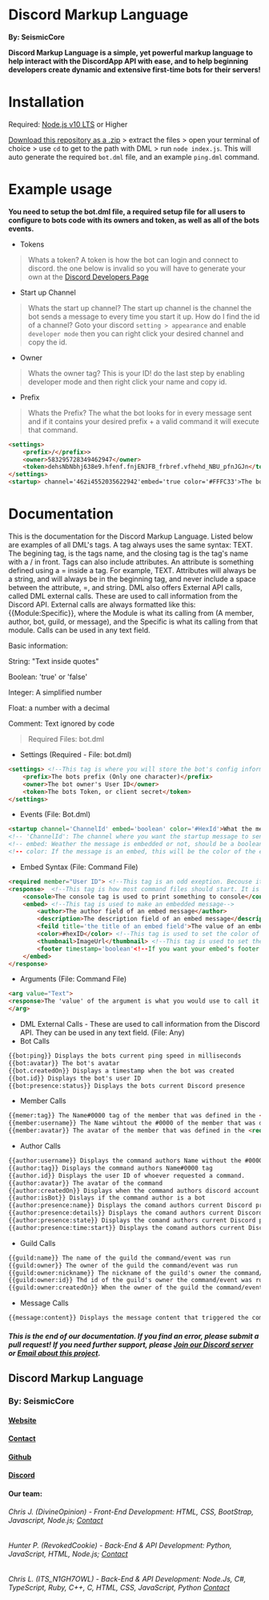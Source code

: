 
# Discord Markup Language
**By: SeismicCore**

**Discord Markup Language is a simple, yet powerful markup language to help interact with the DiscordApp API with ease, and to help beginning developers create dynamic and extensive first-time bots for their servers!**

# Installation
Required: [Node.js v10 LTS](https://nodejs.org/en/download/) or Higher

[Download this repository as a .zip](https://github.com/revokedowl-studios/DiscordMarkupLanguage/archive/master.zip) > extract the files > open your terminal of choice > use `cd` to get to the path with DML > run `node index.js`. This will auto generate the required `bot.dml` file, and an example `ping.dml` command.

# Example usage

**You need to setup the bot.dml file, a required setup file for all users to configure to bots code with its owners and token, as well as all of the bots events.**

* Tokens
> Whats a token? A token is how the bot can login and connect to discord. the one below is invalid so you will have to generate your own at the [Discord Developers Page](https://discordapp.com/developers/applications/)
* Start up Channel
> Whats the start up channel? The start up channel is the channel the bot sends a message to every time you start it up. How do I find the id of a channel? Goto your discord `setting > appearance` and enable `developer mode` then you can right click your desired channel and copy the id.
* Owner
> Whats the owner tag? This is your ID! do the last step by enabling developer mode and then right click your name and copy id.
* Prefix
> Whats the Prefix? The what the bot looks for in every message sent and if it contains your desired prefix + a valid command it will execute that command.

```html
<settings>
    <prefix>/</prefix>>
    <owner>583295728349462947</owner>
    <token>dehsNbNbhj638e9.hfenf.fnjENJFB_frbref.vfhehd_NBU_pfnJGJn</token>
</settings>
<startup> channel='462i4552035622942'embed='true color='#FFFC33'>The bot has successfully booted with ping: {{bot:ping}}ms</startup>
```

# Documentation
This is the documentation for the Discord Markup Language. Listed below are examples of all DML's tags. A tag always uses the same syntax: <tag>TEXT</tag>. The begining tag, is the tags name, and the closing tag is the tag's name with a / in front. Tags can also include attributes. An attribute is something defined using a = inside a tag. For example, <tag field='text'>TEXT</tag>. Attributes will always be a string, and will always be in the beginning tag, and never include a space between the attribute, =, and string. DML also offers External API calls, called DML external calls. These are used to call information from the Discord API. External calls are always formatted like this: {{Module:Specific}}, where the Module is what its calling from (A member, author, bot, guild, or message), and the Specific is what its calling from that module. Calls can be used in any text field. 

Basic information:

String: "Text inside quotes"

Boolean: 'true' or 'false'

Integer: A simplified number

Float: a number with a decimal

Comment: Text ignored by code

<blockquote>Required Files: bot.dml</blockquote>

* Settings (Required - File: bot.dml)

```html
<settings> <!--This tag is where you will store the bot's config information-->
    <prefix>The bots prefix (Only one character)</prefix> 
    <owner>The bot owner's User ID</owner>
    <token>The bots Token, or client secret</token>
</settings>
```

* Events (File: Bot.dml)

```html
<startup channel='ChannelId' embed='boolean' color='#HexId'>What the message will actually say</startup>
<!-- 'ChannelId': The channel where you want the startup message to send, should be a string-->
<!-- embed: Weather the message is embedded or not, should be a boolean
<!-- color: If the message is an embed, this will be the color of the embed. Should be a valid HEX code in a string.
```

* Embed Syntax (File: Command File)
```html
<required member="User ID"> <!--This tag is an odd exeption. Becouse it only uses an attribute, it has no closing tag-->
<response>  <!--This tag is how most command files should start. It is used to respond to a command-->
    <console>The console tag is used to print something to console</console>
    <embed> <!--This tag is used to make an embedded message-->
        <author>The author field of an embed message</author>
        <description>The description field of an embed message</description>
        <feild title='the title of an embed field'>The value of an embed field</fields>
        <color>#hexID</color> <!--This tag is used to set the color of an embed message-->
        <thumbnail>ImageUrl</thumbnail> <!--This tag is used to set the tumbnail of an embed messsage-->
        <footer timestamp='boolean'<!--If you want your embed's footer to inclue a timestamp--> image='ImageUrl'<!--The footer icon on your embed-->>The footer field of an embed</footer>
    </embed>
</response>
```

* Arguments (File: Command File)

```html
<arg value="Text">
<response>The 'value' of the argument is what you would use to call it. So if the command was ping, and the argumnt value was 1, to call the argument would be `/ping 1`,\nIn an argument, you can use any tags and calls just as you would in the normal command, In this field, you can use things like: <response>, <embed>, <console>, etc.</response>        
</arg>                  
```
* DML External Calls - These are used to call information from the Discord API. They can be used in any text field.
(File: Any)
* Bot Calls
```html
{{bot:ping}} Displays the bots current ping speed in milliseconds
{{bot:avatar}} The bot's avatar
{{bot.createdOn}} Displays a timestamp when the bot was created
{{bot.id}} Displays the bot's user ID
{{bot:presence:status}} Displays the bots current Discord presence
```
* Member Calls
```html
{{memer:tag}} The Name#0000 tag of the member that was defined in the <require> tag Requiers: A <require> tag
{{member:username}} The Name wihtout the #0000 of the member that was defined in the <require> tag Requiers: A <require> tag
{{member:avatar}} The avatar of the member that was defined in the <require> tag. Requires: A <require> tag
```
* Author Calls
```html
{{author:username}} Displays the command authors Name without the #0000
{{author:tag}} Displays the command authors Name#0000 tag
{{author.id}} Displays the user ID of whoever requested a command.
{{author:avatar}} The avatar of the command
{{author:createdOn}} Displays when the command authors discord account was made
{{author:isBot}} Dislays if the command author is a bot
{{author:presence:name}} Displays the comand authors current Discord presence name
{{author:presence:details}} Displays the comand authors current Discord presence details
{{author:presence:state}} Displays the comand authors current Discord presence details
{{author:presence:time:start}} Displays the comand authors current Discord presence start time
```
* Guild Calls
```html
{{guild:name}} The name of the guild the command/event was run
{{guild:owner}} The owner of the guild the command/event was run
{{guild:owner:nickname}} The nickname of the guild's owner the command/event was run
{{guild:owner:id}} Thd id of the guild's owner the command/event was run
{{guild:owner:createdOn}} When the owner of the guild the command/event was run on account was created
```
* Message Calls
```html
{{message:content}} Displays the message content that triggered the command/event (For commands, the command name)
```
##### This is the end of our documentation. If you find an error, please submit a pull request! If you need further support, please [Join our Discord server](https://discord.gg/DPqH5dW) or [Email about this project](mailto:dml@revokedowl.xyz).
## Discord Markup Language
### By: SeismicCore
#### [Website](https://smc.wtf) 
#### [Contact](mailto:help@smc.wtf)
#### [Github](https://github.com/seismiccore) 
#### [Discord](https://discord.gg/DPqH5dW)
#### Our team:
###### Chris J. (DivineOpinion) - <Ownership/> Front-End Development: HTML, CSS, BootStrap, Javascript, Node.js; [Contact](mailto:cjones@smc.wtf)
###### Hunter P. (RevokedCookie) - <Ownership/> Back-End & API Development: Python, JavaScript, HTML, Node.js; [Contact](mailto:hpaulson@smc.wtf)
###### Chris L. (ITS_N1GH7OWL) - Back-End & API Development: Node.Js, C#, TypeScript, Ruby, C++, C, HTML, CSS, JavaScript, Python [Contact](mailto:clamers@smc.wtf)
